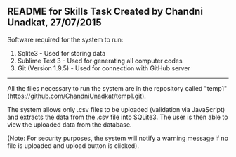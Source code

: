 README for Skills Task
Created by Chandni Unadkat, 27/07/2015
--------------------------------------

Software required for the system to run:

1) Sqlite3 - Used for storing data
2) Sublime Text 3 - Used for generating all computer codes
3) Git (Version 1.9.5) - Used for connection with GitHub server

-----------------------------------------------------------------------------------------------------

All the files necessary to run the system are in the repository called "temp1" (https://github.com/ChandniUnadkat/temp1.git).

The system allows only .csv files to be uploaded (validation via JavaScript) and extracts the data from the .csv file into SQLite3. The user is then able to view the uploaded data from the database.

(Note: For security purposes, the system will notify a warning message if no file is uploaded and upload button is clicked). 

